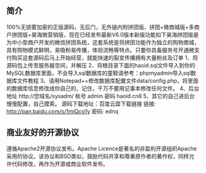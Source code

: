 ## 简介
100%无锁雾加密的正版源码，无后门，无外链内附拼团版、拼团+微商城版+多商户拼团版+昊海微营销版，现在已经发布最新V6.0版本新版功能如下昊海拼团版是为中小型商户开发的微信拼团系统，这套系统是将拼团功能作为独立的购物商城，具有购物模式鲜明，易吸粉易传播，体验流畅等特点。只要你具备服务号开通微支付购买这套源码后马上开始经营，就能快速的裂变传播拥有大量粉丝及订单
1、将源码包上传至服务器空间，并解压
2、将根目录下面的haoid.sql文件导入到你的MySQL数据库里面，不会导入sql数据库的童鞋请参考：phpmyadmin导入sql数据库文件教程
3、请用Notepad++修改数据库配置文件data/config.php，将里面的数据库信息修改成你自己的，记住，千万不要用记事本修改任何文件。
4、后台地址 http://您域名/sysadm/
     帐号 admin  密码 haoid.cn8
5、其它的自己进后台慢慢配置，自己摸索。
源码下载地址：百度云盘下载链接  链接: http://pan.baidu.com/s/1miQcg1y 密码: ednq
## 商业友好的开源协议
遵循Apache2开源协议发布。Apache Licence是著名的非盈利开源组织Apache采用的协议。该协议和BSD类似，鼓励代码共享和尊重原作者的著作权，同样允许代码修改，再作为开源或商业软件发布。
